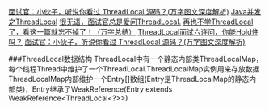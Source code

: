 [面试官：小伙子，听说你看过 ThreadLocal 源码？(万字图文深度解析)](https://mp.weixin.qq.com/s/WKaUzChzj2PIcqiw05jcIA)
[Java并发之ThreadLocal](https://mp.weixin.qq.com/s/snVbWXMmxcdiVG_EZQH9Rw)
[很无语，面试官总是爱问ThreadLocal.](https://mp.weixin.qq.com/s/wB4DEYs2uT7xv1L7DRIxQA)
[再也不学ThreadLocal了，看这一篇就忘不掉了！（万字总结）](https://mp.weixin.qq.com/s/dd-3FANWBSoratBQZZbc7w)
[ThreadLocal面试六连问，你能Hold住吗？](https://mp.weixin.qq.com/s/Y24LQwukYwXueTS6NG2kKA)
[面试官：小伙子，听说你看过 ThreadLocal 源码？(万字图文深度解析)](https://mp.weixin.qq.com/s/WKaUzChzj2PIcqiw05jcIA)

###ThreadLocal数据结构
    ThreadLocal中有一个静态内部类ThreadLocalMap，每个线程Thread中维护了一个ThreadLocal.ThreadLocalMap实例用来存放数据
    ThreadLocalMap内部维护一个Entry[]数组(Entry是ThreadLocalMap的静态内部类)，Entry继承了WeakReference(Entry extends WeakReference<ThreadLocal<?>>)